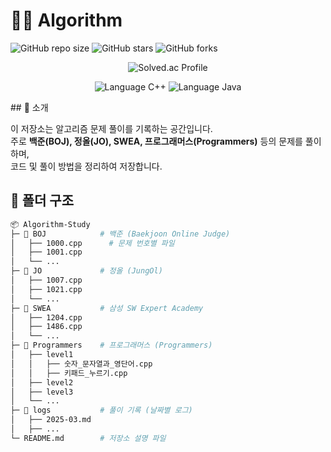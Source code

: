 # 🧑‍💻 Algorithm

![GitHub repo size](https://img.shields.io/github/repo-size/kiryanchi/algorithm)
![GitHub stars](https://img.shields.io/github/stars/kiryanchi/algorithm?style=social)
![GitHub forks](https://img.shields.io/github/forks/kiryanchi/algorithm?style=social)

<p align="center">
    <img src="http://mazassumnida.wtf/api/v2/generate_badge?boj=kiryanchi" alt="Solved.ac Profile">
</p>
<p align="center">
    <img src="https://img.shields.io/badge/Language-C%2B%2B-blue" alt="Language C++">
    <img src="https://img.shields.io/badge/Language-Java-blue" alt="Language Java">
</p>
## 📌 소개

이 저장소는 알고리즘 문제 풀이를 기록하는 공간입니다.  
주로 **백준(BOJ), 정올(JO), SWEA, 프로그래머스(Programmers)** 등의 문제를 풀이하며,  
코드 및 풀이 방법을 정리하여 저장합니다.

## 📂 폴더 구조

```bash
📦 Algorithm-Study
├─ 📁 BOJ            # 백준 (Baekjoon Online Judge)
│   ├── 1000.cpp      # 문제 번호별 파일
│   ├── 1001.cpp
│   └── ...
├─ 📁 JO             # 정올 (JungOl)
│   ├── 1007.cpp
│   ├── 1021.cpp
│   └── ...
├─ 📁 SWEA           # 삼성 SW Expert Academy
│   ├── 1204.cpp
│   ├── 1486.cpp
│   └── ...
├─ 📁 Programmers    # 프로그래머스 (Programmers)
│   ├── level1
│   │   ├── 숫자_문자열과_영단어.cpp
│   │   ├── 키패드_누르기.cpp
│   ├── level2
│   ├── level3
│   └── ...
├─ 📁 logs           # 풀이 기록 (날짜별 로그)
│   ├── 2025-03.md
│   ├── ...
└─ README.md        # 저장소 설명 파일
```
